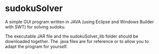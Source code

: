 # sudokuSolver

A simple GUI program written in JAVA (using Eclipse and Windows Builder with SWT) for solving sudoku.

The executable JAR file and the sudokuSolver_lib folder should be downloaded together. The .java files are for reference or to allow you to adapt the program for yourself.

